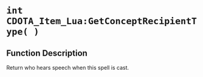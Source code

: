 # `int CDOTA_Item_Lua:GetConceptRecipientType( )`
## Function Description
Return who hears speech when this spell is cast.

